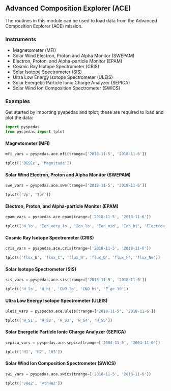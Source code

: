 
## Advanced Composition Explorer (ACE)
The routines in this module can be used to load data from the Advanced Composition Explorer (ACE) mission. 

### Instruments
- Magnetometer (MFI)
- Solar Wind Electron, Proton and Alpha Monitor (SWEPAM)
- Electron, Proton, and Alpha-particle Monitor (EPAM)
- Cosmic Ray Isotope Spectrometer (CRIS)
- Solar Isotope Spectrometer (SIS)
- Ultra Low Energy Isotope Spectrometer (ULEIS)
- Solar Energetic Particle Ionic Charge Analyzer (SEPICA)
- Solar Wind Ion Composition Spectrometer (SWICS)

### Examples
Get started by importing pyspedas and tplot; these are required to load and plot the data:

```python
import pyspedas
from pyspedas import tplot
```

#### Magnetometer (MFI)

```python
mfi_vars = pyspedas.ace.mfi(trange=['2018-11-5', '2018-11-6'])

tplot(['BGSEc', 'Magnitude'])
```

#### Solar Wind Electron, Proton and Alpha Monitor (SWEPAM)

```python
swe_vars = pyspedas.ace.swe(trange=['2018-11-5', '2018-11-6'])

tplot(['Vp', 'Tpr'])
```

#### Electron, Proton, and Alpha-particle Monitor (EPAM)

```python
epam_vars = pyspedas.ace.epam(trange=['2018-11-5', '2018-11-6'])

tplot(['H_lo', 'Ion_very_lo', 'Ion_lo', 'Ion_mid', 'Ion_hi', 'Electron_lo', 'Electron_hi'])
```

#### Cosmic Ray Isotope Spectrometer (CRIS)

```python
cris_vars = pyspedas.ace.cris(trange=['2018-11-5', '2018-11-6'])

tplot(['flux_B', 'flux_C', 'flux_N', 'flux_O', 'flux_F', 'flux_Ne'])
```

#### Solar Isotope Spectrometer (SIS)

```python
sis_vars = pyspedas.ace.sis(trange=['2018-11-5', '2018-11-6'])

tplot(['H_lo', 'H_hi', 'CNO_lo', 'CNO_hi', 'Z_ge_10'])
```

#### Ultra Low Energy Isotope Spectrometer (ULEIS)

```python
uleis_vars = pyspedas.ace.uleis(trange=['2018-11-5', '2018-11-6'])

tplot(['H_S1', 'H_S2', 'H_S3', 'H_S4', 'H_S5'])
```

#### Solar Energetic Particle Ionic Charge Analyzer (SEPICA)

```python
sepica_vars = pyspedas.ace.sepica(trange=['2004-11-5', '2004-11-6'])

tplot(['H1', 'H2', 'H3'])
```

#### Solar Wind Ion Composition Spectrometer (SWICS)

```python
swi_vars = pyspedas.ace.swics(trange=['2018-11-5', '2018-11-6'])

tplot(['vHe2', 'vthHe2'])
```
